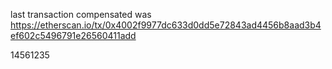 last transaction compensated was https://etherscan.io/tx/0x4002f9977dc633d0dd5e72843ad4456b8aad3b4ef602c5496791e26560411add

14561235
